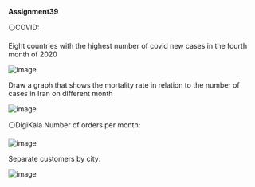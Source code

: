  **Assignment39**

⚪COVID:

Eight countries with the highest number of covid new cases in the fourth month of 2020

![image](https://github.com/SajedehGharabadian/Machine_Learning_Pylearn7/assets/76538787/06075806-18e5-48e6-859d-d52a7f196905)


Draw a graph that shows the mortality rate in relation to the number of cases in Iran on different month

![image](https://github.com/SajedehGharabadian/Machine_Learning_Pylearn7/assets/76538787/505b6d4b-0cc1-4afc-92f6-e9dcb2e80f11)


⚪DigiKala Number of orders per month:

![image](https://github.com/SajedehGharabadian/Machine_Learning_Pylearn7/assets/76538787/4ccc4c8b-c0db-4b93-80fa-46241d5cfe2a)

Separate customers by city:

![image](https://github.com/SajedehGharabadian/Machine_Learning_Pylearn7/assets/76538787/5b2f023f-f08f-45ca-8ba3-43ed82d378de)




